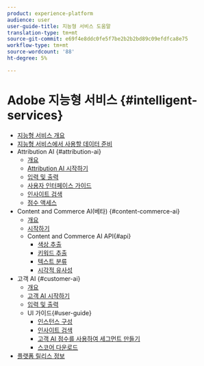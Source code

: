 ```yaml
---
product: experience-platform
audience: user
user-guide-title: 지능형 서비스 도움말
translation-type: tm+mt
source-git-commit: e69f4e8ddc0fe5f7be2b2b2bd89c09efdfca8e75
workflow-type: tm+mt
source-wordcount: '88'
ht-degree: 5%

---
```



# Adobe 지능형 서비스 {#intelligent-services}

* [지능형 서비스 개요](home.md)
* [지능형 서비스에서 사용할 데이터 준비](data-preparation.md)
* Attribution AI {#attribution-ai}
   * [개요](attribution-ai/overview.md)
   * [Attribution AI 시작하기](attribution-ai/getting-started.md)
   * [입력 및 출력](attribution-ai/input-output.md)
   * [사용자 인터페이스 가이드](attribution-ai/user-guide.md)
   * [인사이트 검색](attribution-ai/discover-insights.md)
   * [점수 액세스](attribution-ai/download-scores.md)
* Content and Commerce AI(베타) {#content-commerce-ai}
   * [개요](content-commerce-ai/overview.md)
   * [시작하기](content-commerce-ai/getting-started.md)
   * Content and Commerce AI API{#api}
      * [색상 추출](content-commerce-ai/api/color-extraction.md)
      * [키워드 추출](content-commerce-ai/api/keyword-extraction.md)
      * [텍스트 분류](content-commerce-ai/api/text-classification.md)
      * [시각적 유사성](content-commerce-ai/api/visual-similarity.md)
* 고객 AI {#customer-ai}
   * [개요](customer-ai/overview.md)
   * [고객 AI 시작하기](customer-ai/getting-started.md)
   * [입력 및 출력](customer-ai/input-output.md)
   * UI 가이드{#user-guide}
      * [인스턴스 구성](customer-ai/user-guide/configure.md)
      * [인사이트 검색](customer-ai/user-guide/discover-insights.md)
      * [고객 AI 점수를 사용하여 세그먼트 만들기](customer-ai/user-guide/create-segment.md)
      * [스코어 다운로드](customer-ai/user-guide/download-scores.md)
* [플랫폼 릴리스 정보](https://www.adobe.com/go/platform-release-notes-en)
